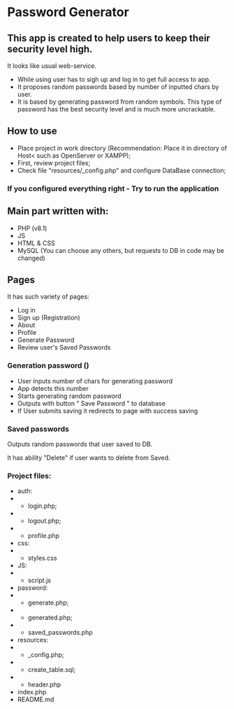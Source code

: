 <h1>Password Generator</h1>

<h2>This app is created to help users to keep their security level high.</h2>

It looks like usual web-service.
- While using user has to sigh up and log in to get full access to app.
- It proposes random passwords based by number of inputted chars by user.
- It is based by generating password from random symbols. This type of password has the best security level and is much more uncrackable.

## How to use
- Place project in work directory (Recommendation: Place it in directory of Host< such as OpenServer or XAMPP);
- First, review project files;
- Check file "resources/_config.php" and configure DataBase connection;

### If you configured everything right - Try to run the application</h3> 

## Main part written with:

- PHP (v8.1)
- JS
- HTML & CSS
- MySQL (You can choose any others, but requests to DB in code may be changed)

## Pages

It has such variety of pages:
- Log in
- Sign up (Registration)
- About
- Profile
- Generate Password
- Review user's Saved Passwords

### Generation password ()

- User inputs number of chars for generating password
- App detects this number
- Starts generating random password
- Outputs with button " Save Password " to database
- If User submits saving it redirects to page with success saving

### Saved passwords

Outputs random passwords that user saved to DB.

It has ability "Delete" if user wants to delete from Saved.

### Project files:

- auth:
- -  login.php;
- -  logout.php;
- -  profile.php
- css:
- - styles.css
- JS:
- - script.js
- password:
- - generate.php;
- - generated.php;
- - saved_passwords.php
- resources:
- - _config.php;
- - create_table.sql;
- - header.php
- index.php
- README.md

